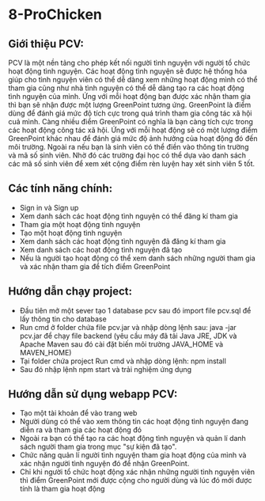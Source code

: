 # 8-ProChicken
## Giới thiệu PCV:
PCV là một nền tảng cho phép kết nối người tình nguyện với người tổ chức hoạt động tình nguyện. Các hoạt động tình nguyện sẽ được hệ thống hóa giúp cho tình nguyện viên có thể dễ dàng xem những hoạt động mình có thể tham gia cũng như nhà tình nguyện có thể dễ dàng tạo ra các hoạt động tình nguyện của mình. Ứng với mỗi hoạt động bạn được xác nhận tham gia thì bạn sẽ nhận được một lượng GreenPoint tương ứng. GreenPoint là điểm dùng để đánh giá mức độ tích cực trong quá trình tham gia công tác xã hội cuả mình. Càng nhiều điểm GreenPoint có nghĩa là bạn càng tích cực trong các hoạt động công tác xã hội. Ứng với mỗi hoạt động sẽ có một lượng điểm GreenPoint khác nhau để đánh giá mức độ ảnh hưởng của hoạt động đó đến môi trường. Ngoài ra nếu bạn là sinh viên có thể điền vào thông tin trường và mã số sinh viên. Nhờ đó các trường đại học có thể dựa vào danh sách các mã số sinh viên để xem xét cộng điểm rèn luyện hay xét sinh viên 5 tốt.
## Các tính năng chính:
- Sign in và Sign up
- Xem danh sách các hoạt động tình nguyện có thể đăng kí tham gia
- Tham gia một hoạt động tình nguyện
- Tạo một hoạt động tình nguyện
- Xem danh sách các hoạt động tình nguyện đã đăng kí tham gia
- Xem danh sách các hoạt động tình nguyện đã tạo
- Nếu là người tạo hoạt động có thể xem danh sách những người tham gia và xác nhận tham gia để tích điểm GreenPoint
## Hướng dẫn chạy project:
- Đầu tiên mở một sever tạo 1 database pcv sau đó import file pcv.sql để lấy thông tin cho database
- Run cmd ở folder chứa file pcv.jar và nhập dòng lệnh sau: java -jar pcv.jar để chạy file backend (yêu cầu máy đã tải Java JRE, JDK và Apache Maven sau đó cài đặt biến môi trường JAVA_HOME và MAVEN_HOME)
- Tại folder chứa project Run cmd và nhập dòng lệnh: npm install
- Sau đó nhập lệnh npm start và trải nghiệm ứng dụng
## Hướng dẫn sử dụng webapp PCV:
- Tạo một tài khoản để vào trang web
- Người dùng có thể vào xem thông tin các hoạt động tình nguyện đang diễn ra và tham gia các hoạt động đó
- Ngoài ra bạn có thể tạo ra các hoạt động tình nguyện và quản lí danh sách người tham gia trong mục "sự kiện đã tạo".
- Chức năng quản lí người tình nguyện tham gia hoạt động của mình và xác nhận người tình nguyện đó để nhận GreenPoint.
- Chỉ khi người tổ chức hoạt động xác nhận những người tình nguyện viên thì điểm GreenPoint mới được cộng cho người dùng và lúc đó mới được tính là tham gia hoạt động
